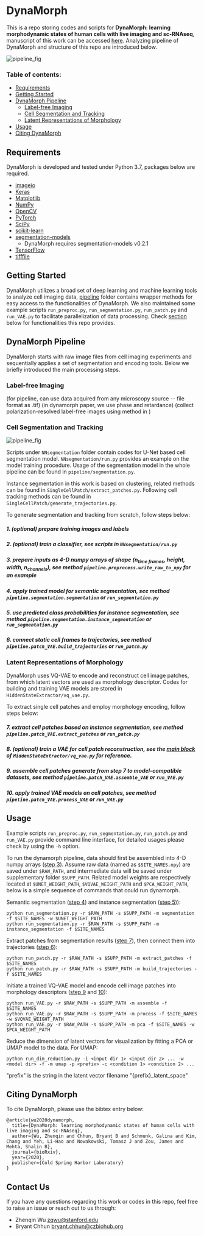# DynaMorph

This is a repo storing codes and scripts for **DynaMorph: learning morphodynamic states of human cells with live imaging and sc-RNAseq**, manuscript of this work can be accessed [here](https://www.biorxiv.org/content/10.1101/2020.07.20.213074v1). Analyzing pipeline of DynaMorph and structure of this repo are introduced below.

![pipeline_fig](graphicalabstract_dynamorph.jpg)

### Table of contents:

- [Requirements](#requirements)
- [Getting Started](#getting-started)
- [DynaMorph Pipeline](#dynamorph-pipeline)
  - [Label-free Imaging](#label-free-imaging)
  - [Cell Segmentation and Tracking](#cell-segmentation-and-tracking)
  - [Latent Representations of Morphology](#latent-representations-of-morphology)
- [Usage](#usage)
- [Citing DynaMorph](#citing-dynamorph)

## Requirements

DynaMorph is developed and tested under Python 3.7, packages below are required.

- [imageio](https://imageio.github.io/)
- [Keras](https://keras.io/)
- [Matplotlib](https://matplotlib.org/)
- [NumPy](https://numpy.org/)
- [OpenCV](https://opencv.org/about/)
- [PyTorch](https://pytorch.org/)
- [SciPy](https://www.scipy.org/)
- [scikit-learn](https://scikit-learn.org/)
- [segmentation-models](https://github.com/qubvel/segmentation_models)
  - DynaMorph requires segmentation-models v0.2.1
- [TensorFlow](https://www.tensorflow.org/)
- [tifffile](https://pypi.org/project/tifffile/)

## Getting Started

DynaMorph utilizes a broad set of deep learning and machine learning tools to analyze cell imaging data, [pipeline](https://github.com/czbiohub/dynamorph/tree/master/pipeline) folder contains wrapper methods for easy access to the functionalities of DynaMorph. We also maintained some example scripts `run_preproc.py`, `run_segmentation.py`, `run_patch.py` and `run_VAE.py` to facilitate parallelization of data processing. Check [section](#cell-segmentation-and-tracking) below for functionalities this repo provides.

## DynaMorph Pipeline

DynaMorph starts with raw image files from cell imaging experiments and sequentially applies a set of segmentation and encoding tools. Below we briefly introduced the main processing steps.

### Label-free Imaging
(for pipeline, can use data acquired from any microscopy source -- file format as .tif)
(in dynamorph paper, we use phase and retardance)
(collect polarization-resolved label-free images using method in <reference to virtual staining paper> )

### Cell Segmentation and Tracking

![pipeline_fig](pipeline.jpg)

Scripts under `NNsegmentation` folder contain codes for U-Net based cell segmentation model. `NNsegmentation/run.py` provides an example on the model training procedure. Usage of the segmentation model in the whole pipeline can be found in `pipeline/segmentation.py`.

Instance segmentation in this work is based on clustering, related methods can be found in `SingleCellPatch/extract_patches.py`. Following cell tracking methods can be found in `SingleCellPatch/generate_trajectories.py`.

To generate segmentation and tracking from scratch, follow steps below:

##### <a name="step1"></a> 1. (optional) prepare training images and labels

##### <a name="step2"></a> 2. (optional) train a classifier, see scripts in `NNsegmentation/run.py`

##### <a name="step3"></a> 3. prepare inputs as 4-D numpy arrays of shape (n<sub>time frames</sub>, height, width, n<sub>channels</sub>), see method `pipeline.preprocess.write_raw_to_npy` for an example

##### <a name="step4"></a> 4. apply trained model for semantic segmentation, see method `pipeline.segmentation.segmentation` or `run_segmentation.py` 

##### <a name="step5"></a> 5. use predicted class probabilities for instance segmentation, see method `pipeline.segmentation.instance_segmentation` or `run_segmentation.py` 

##### <a name="step6"></a> 6. connect static cell frames to trajectories, see method `pipeline.patch_VAE.build_trajectories` or `run_patch.py` 

### Latent Representations of Morphology
DynaMorph uses VQ-VAE to encode and reconstruct cell image patches, from which latent vectors are used as morphology descriptor. Codes for building and training VAE models are stored in `HiddenStateExtractor/vq_vae.py`.

To extract single cell patches and employ morphology encoding, follow steps below:

##### <a name="step7"></a> 7. extract cell patches based on instance segmentation, see method `pipeline.patch_VAE.extract_patches` or `run_patch.py` 

##### <a name="step8"></a> 8. (optional) train a VAE for cell patch reconstruction, see the [main block](https://github.com/czbiohub/dynamorph/blob/8965b5d7b21895d95d548cc3ef6c1a397cee8255/HiddenStateExtractor/vq_vae.py#L1041) of `HiddenStateExtractor/vq_vae.py` for reference.

##### <a name="step9"></a> 9. assemble cell patches generate from step 7 to model-compatible datasets, see method `pipeline.patch_VAE.assemble_VAE` or `run_VAE.py`

##### <a name="step10"></a> 10. apply trained VAE models on cell patches, see method `pipeline.patch_VAE.process_VAE` or `run_VAE.py` 

## Usage

Example scripts `run_preproc.py`, `run_segmentation.py`, `run_patch.py` and `run_VAE.py` provide command line interface, for detailed usages please check by using the `-h` option. 

To run the dynamorph pipeline, data should first be assembled into 4-D numpy arrays ([step 3](#step3)). Assume raw data (named as `$SITE_NAMES.npy`) are saved under `$RAW_PATH`, and intermediate data will be saved under supplementary folder `$SUPP_PATH`. Related model weights are respectively located at `$UNET_WEIGHT_PATH`, `$VQVAE_WEIGHT_PATH` and `$PCA_WEIGHT_PATH`, below is a simple sequence of commands that could run dynamorph.

Semantic segmentation ([step 4](#step4)) and instance segmentation ([step 5](#step5))):

	python run_segmentation.py -r $RAW_PATH -s $SUPP_PATH -m segmentation -f $SITE_NAMES -w $UNET_WEIGHT_PATH
	python run_segmentation.py -r $RAW_PATH -s $SUPP_PATH -m instance_segmentation -f $SITE_NAMES

Extract patches from segmentation results ([step 7](#step7)), then connect them into trajectories ([step 6](#step6)):

	python run_patch.py -r $RAW_PATH -s $SUPP_PATH -m extract_patches -f $SITE_NAMES
	python run_patch.py -r $RAW_PATH -s $SUPP_PATH -m build_trajectories -f $SITE_NAMES

Initiate a trained VQ-VAE model and encode cell image patches into morphology descriptors ([step 9](#step9) and [10](#step10)):

	python run_VAE.py -r $RAW_PATH -s $SUPP_PATH -m assemble -f $SITE_NAMES
	python run_VAE.py -r $RAW_PATH -s $SUPP_PATH -m process -f $SITE_NAMES -w $VQVAE_WEIGHT_PATH
	python run_VAE.py -r $RAW_PATH -s $SUPP_PATH -m pca -f $SITE_NAMES -w $PCA_WEIGHT_PATH

Reduce the dimension of latent vectors for visualization by fitting a PCA or UMAP model to the data. For UMAP:

    python run_dim_reduction.py -i <input dir 1> <input dir 2> ... -w <model dir> -f -m umap -p <prefix> -c <condition 1> <condition 2> ...
"prefix" is the string in the latent vector filename "{prefix}_latent_space"
## Citing DynaMorph

To cite DynaMorph, please use the bibtex entry below:

```
@article{wu2020dynamorph,
  title={DynaMorph: learning morphodynamic states of human cells with live imaging and sc-RNAseq},
  author={Wu, Zhenqin and Chhun, Bryant B and Schmunk, Galina and Kim, Chang and Yeh, Li-Hao and Nowakowski, Tomasz J and Zou, James and Mehta, Shalin B},
  journal={bioRxiv},
  year={2020},
  publisher={Cold Spring Harbor Laboratory}
}
```

## Contact Us

If you have any questions regarding this work or codes in this repo, feel free to raise an issue or reach out to us through:
- Zhenqin Wu <zqwu@stanford.edu>
- Bryant Chhun <bryant.chhun@czbiohub.org>
